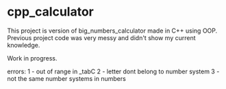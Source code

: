 # cpp_calculator

This project is version of big_numbers_calculator made in C++ using OOP. Previous project code was very messy and didn't show my current knowledge.

Work in progress.

errors:
1 - out of range in _tabC
2 - letter dont belong to number system
3 - not the same number systems in numbers